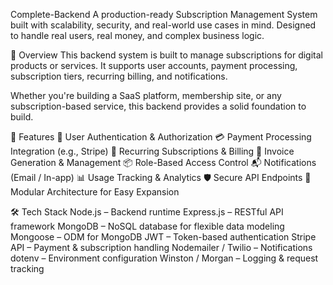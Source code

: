 Complete-Backend
A production-ready Subscription Management System built with scalability, security, and real-world use cases in mind. Designed to handle real users, real money, and complex business logic. 

📌 Overview
This backend system is built to manage subscriptions for digital products or services. It supports user accounts, payment processing, subscription tiers, recurring billing, and notifications.

Whether you're building a SaaS platform, membership site, or any subscription-based service, this backend provides a solid foundation to build.

🚀 Features
🔐 User Authentication & Authorization
💳 Payment Processing Integration (e.g., Stripe)
🔄 Recurring Subscriptions & Billing
🧾 Invoice Generation & Management
📦 Role-Based Access Control
📬 Notifications (Email / In-app)
📊 Usage Tracking & Analytics
🛡️ Secure API Endpoints
🧪 Modular Architecture for Easy Expansion

🛠️ Tech Stack
Node.js – Backend runtime
Express.js – RESTful API framework
MongoDB – NoSQL database for flexible data modeling
Mongoose – ODM for MongoDB
JWT – Token-based authentication
Stripe API – Payment & subscription handling
Nodemailer / Twilio – Notifications
dotenv – Environment configuration
Winston / Morgan – Logging & request tracking

